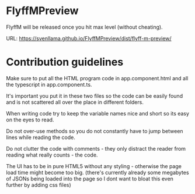 # FlyffMPreview

FlyffM will be released once you hit max level (without cheating).

URL: https://svenllama.github.io/FlyffMPreview/dist/flyff-m-preview/

# Contribution guidelines

Make sure to put all the HTML program code in app.component.html and all the 
typescript in app.component.ts.

It's important you put it in these two files so the code can be easily found and is not scattered all over the place in different folders.

When writing code try to keep the variable names nice and short so its easy on the eyes to read.

Do not over-use methods so you do not constantly have to jump between lines while reading the code.

Do not clutter the code with comments - they only distract the reader from reading what really counts - the code.

The UI has to be in pure HTML5 without any styling - otherwise the page load time might become too big. (there's currently already some megabytes of JSONs being loaded into the page so I dont want to bloat this even further by adding css files)
